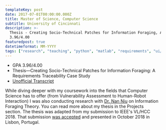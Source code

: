 ```yaml
---
templateKey: post
date: 2017-07-01T00:00:00.000Z
title: Master of Science, Computer Science
subtitle: University of Cincinnati
description: >-
  Thesis - Creating Socio-Technical Patches for Information Foraging, A Requirements Traceability Case Study.
  3.96/4.00
featuredpost: true
datetimeformat: MM-YYYY
tags: ["research", "teaching", "python", "matlab", "requirements", "ui/ux"]
---
```


- GPA 3.96/4.00
- Thesis&mdash;Creating Socio-Technical Patches for Information Foraging: A Requirements Traceability Case Study
- <a href="/files/Darius Cepulis Graduate.pdf">Unofficial Transcript</a>

While diving deeper with my coursework into the fields that Computer Science has to offer (from Vulnerability Assessment to Human-Robot Interaction) I was also conducting research with <a target="_blank" href="https://scholar.google.com/citations?user=Ag81t_4AAAAJ&hl=en&oi=ao">Dr. Nan Niu</a> on Information Foraging Theory. You can read more about my thesis in the Projects section. The thesis was adapted from my submission to IEEE's VL/HCC 2018. That submission <a target="_blank" href="http://vlhcc18.github.io/accepted_papers.html"> was accepted</a> and presented in October 2018 in Lisbon, Portugal.
